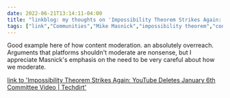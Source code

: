 ---date: 2022-06-21T13:14:11-04:00title: "linkblog: my thoughts on 'Impossibility Theorem Strikes Again: YouTube Deletes January 6th Committee Video | Techdirt'"tags: ["link","Communities","Mike Masnick","impossibility theorem","content moderation"]---Good example here of how content moderation. an absolutely overreach. Arguments that platforms shouldn't moderate are nonsense, but I appreciate Masnick's emphasis on the need to be very careful about how we moderate. [link to 'Impossibility Theorem Strikes Again: YouTube Deletes January 6th Committee Video | Techdirt'](https://www.techdirt.com/2022/06/21/impossibility-theorem-strikes-again-youtube-deletes-january-6th-committee-video/)